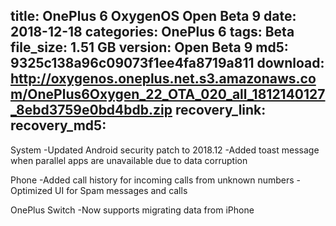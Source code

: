 title: OnePlus 6 OxygenOS Open Beta 9
date: 2018-12-18
categories: OnePlus 6
tags: Beta
file_size: 1.51 GB
version: Open Beta 9
md5: 9325c138a96c09073f1ee4fa8719a811
download: http://oxygenos.oneplus.net.s3.amazonaws.com/OnePlus6Oxygen_22_OTA_020_all_1812140127_8ebd3759e0bd4bdb.zip
recovery_link:
recovery_md5: 
---
System
-Updated Android security patch to 2018.12
-Added toast message when parallel apps are unavailable due to data corruption

Phone
-Added call history for incoming calls from unknown numbers
-Optimized UI for Spam messages and calls

OnePlus Switch
-Now supports migrating data from iPhone
